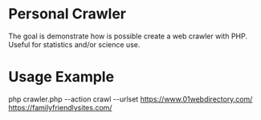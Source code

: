 # Personal Crawler
The goal is demonstrate how is possible create a web crawler with PHP.
Useful for statistics and/or science use.

# Usage Example
php crawler.php --action crawl --urlset https://www.01webdirectory.com/ https://familyfriendlysites.com/
